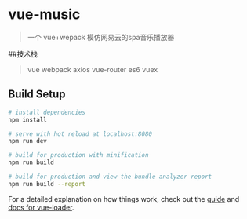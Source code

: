# vue-music

> 一个 vue+wepack 模仿网易云的spa音乐播放器

##技术栈
>vue webpack axios vue-router es6 vuex 

## Build Setup

``` bash
# install dependencies
npm install

# serve with hot reload at localhost:8080
npm run dev

# build for production with minification
npm run build

# build for production and view the bundle analyzer report
npm run build --report
```

For a detailed explanation on how things work, check out the [guide](http://vuejs-templates.github.io/webpack/) and [docs for vue-loader](http://vuejs.github.io/vue-loader).
